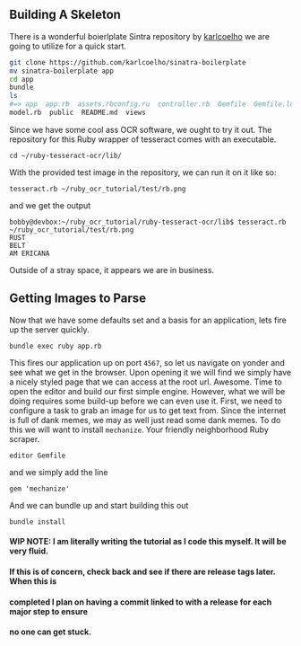 ## Building A Skeleton
There is a wonderful boierlplate Sintra repository by [karlcoelho](https://github.com/karlcoelho/sinatra-boilerplate) we are going to utilize
for a quick start.

```BASH
git clone https://github.com/karlcoelho/sinatra-boilerplate
mv sinatra-boilerplate app
cd app
bundle
ls
#=> app  app.rb  assets.rbconfig.ru  controller.rb  Gemfile  Gemfile.lock  helpers.rb  LICENSE
model.rb  public  README.md  views
```

Since we have some cool ass OCR software, we ought to try it out. The repository for this Ruby 
wrapper of tesseract comes with an executable. 

`cd ~/ruby-tesseract-ocr/lib/`

With the provided test image in the repository, we can run it on it like so:

`tesseract.rb ~/ruby_ocr_tutorial/test/rb.png`

and we get the output

```
bobby@devbox:~/ruby_ocr_tutorial/ruby-tesseract-ocr/lib$ tesseract.rb ~/ruby_ocr_tutorial/test/rb.png 
RUST
BELT
AM ERICANA
```

Outside of a stray space, it appears we are in business.

## Getting Images to Parse
Now that we have some defaults set and a basis for an application, lets fire up the server quickly.

`bundle exec ruby app.rb`

This fires our application up on port `4567`, so let us navigate on yonder and see what we get in
the browser. Upon opening it we will find we simply have a nicely styled page that we can access
at the root url. Awesome. Time to open the editor and build our first simple engine. However, what
we will be doing requires some build-up before we can even use it. First, we need to configure a
task to grab an image for us to get text from. Since the internet is full of dank memes, we may
as well just read some dank memes. To do this we will want to install `mechanize`. Your friendly
neighborhood Ruby scraper.

`editor Gemfile`

and we simply add the line

`gem 'mechanize'`

And we can bundle up and start building this out

`bundle install`

#### WIP NOTE: I am literally writing the tutorial as I code this myself. It will be very fluid.
#### If this is of concern, check back and see if there are release tags later. When this is
#### completed I plan on having a commit linked to with a release for each major step to ensure
#### no one can get stuck.
